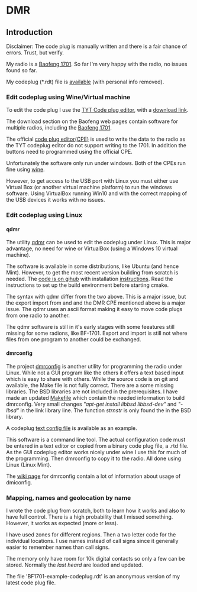 # DMR

## Introduction

Disclaimer: The code plug is manually written and there is a fair chance of
errors. Trust, but verify. 

My radio is a [Baofeng 1701](https://www.baofengradio.com/).
So far I'm very happy with the radio, no issues found so far. 

My codeplug (*.rdt) file is 
[available](https://github.com/olewsaa/amateur-radio/blob/main/DMR/BF1701-example-codeplug.rdt) 
(with personal info removed). 

### Edit codeplug using Wine/Virtual machine

To edit the code plug I use the 
[TYT Code plug editor](https://www.miklor.com/DMR/DMR-380-CPEditor.php),
with a [download link](https://www.miklor.com/DMR/software/DMR_CPE.1.1.21.zip).

The download section on the Baofeng web pages contain software for multiple 
radios, including the 
[Baofeng 1701](https://www.baofengradio.com/pages/download).

The official [code plug editor(CPE)](https://baofeng.s3.amazonaws.com/Baofeng_DM-1701_CPS_1.05.zip)
is used to write the data to the radio as the TYT codeplug editor do
not support writing to the 1701. In addition the buttons need to
programmed using the official CPE.

Unfortunately the software only run under windows. 
Both of the CPEs run fine using [wine](https://www.winehq.org/).

However, to get access to the USB port with Linux you must
either use Virtual Box (or another virtual machine platform) to run
the windows software. Using VirtualBox running Win10 and with the
correct mapping of the USB devices it works with no issues.

### Edit codeplug using Linux

#### qdmr
The utility [qdmr](https://dm3mat.darc.de/qdmr/) can be used to edit the 
codeplug under Linux. This is major advantage, no need for wine or VirtualBox
(using a Windows 10 virtual machine).

The software is available in some distributions,
like Ubuntu (and hence Mint). However, to get the most recent version
building from scratch is needed. The 
[code is on gihub](https://github.com/hmatuschek/qdmr) 
with installation [instructions](https://dm3mat.darc.de/qdmr/install.html).
Read the instructions to set up the build environment before starting cmake.

The syntax with qdmr differ from the two above. This is a major issue, but
the export import from and and the DMR CPE mentioned above is a major
issue. The qdmr uses an ascii format making it easy to move code plugs 
from one radio to another.

The qdmr software is still in it's early stages with some feeatures still 
missing for some radions, like BF-1701. Export and import is still not where
files from one program to another could be exchanged. 

#### dmrconfig 
The project [dmrconfig](https://github.com/OpenRTX/dmrconfig) is another
utility for programming the radio under Linux. While not a GUI program like
the others it offers a text based input which is easy to share with others. 
While the source code is on git and available, the Make file is not fully 
correct. There are a some missing libraries. The BSD libraries are not
included in the prerequisites. I have made an updated 
[Makefile](https://github.com/olewsaa/amateur-radio/blob/main/DMR/Makefile.dmrconfig) 
which contain the needed information to build dmrconfig.
Very small changes *"apt-get install libbsd libbsd-dev"* and 
*"-lbsd"* in the link library line. The function *strnstr* is only found the in
the BSD library. 

A codeplug 
[text config file](https://github.com/olewsaa/amateur-radio/blob/main/DMR/device.BF1701.conf) 
is available as an example. 

This software is a command line tool. The actual configuration code must
be entered in a text editor or copied from a binary code plug file, a .rtd file.
As the GUI codeplug editor works nicely under wine I use this for much of
the programming. Then dmrconfig to copy it to the radio. All done using 
Linux (Linux Mint). 

The [wiki page](https://github.com/OpenRTX/dmrconfig/wiki) 
for dmrconfig contain a lot of information about usage 
of dmiconfig. 

### Mapping, names and geolocation by name

I wrote the code plug from scratch, both to learn how it works
and also to have full control. There is a high probability that I
missed something. However, it works as expected (more or less).

I have used zones for different regions. Then a two letter code for the
individual locations. I use names instead of call signs since it 
generally easier to remember names than call signs. 

The memory only have room for 10k digital contacts so only a few 
can be stored. Normally the *last heard* are loaded and updated.

The file 'BF1701-example-codeplug.rdt' is an anonymous version of
my latest code plug file. 

